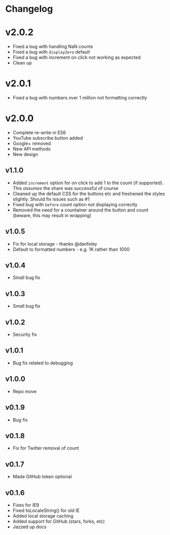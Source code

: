 # Changelog

# v2.0.2

-   Fixed a bug with handling NaN counts
-   Fixed a bug with `displayZero` default
-   Fixed a bug with increment on click not working as expected
-   Clean up

# v2.0.1

-   Fixed a bug with numbers over 1 million not formatting correctly

# v2.0.0

-   Complete re-write in ES6
-   YouTube subscribe button added
-   Google+ removed
-   New API methods
-   New design

## v1.1.0

-   Added `increment` option for on click to add 1 to the count (if supported). This _assumes_ the share was successful of course
-   Cleaned up the default CSS for the buttons etc and freshened the styles slightly. Should fix issues such as #1
-   Fixed bug with `before` count option not displaying correctly
-   Removed the need for a countainer around the button and count (beware, this may result in wrapping)

## v1.0.5

-   Fix for local storage - thanks @danfoley
-   Default to formatted numbers - e.g. 1K rather than 1000

## v1.0.4

-   Small bug fix

## v1.0.3

-   Small bug fix

## v1.0.2

-   Security fix

## v1.0.1

-   Bug fix related to debugging

## v1.0.0

-   Repo move

## v0.1.9

-   Bug fix

## v0.1.8

-   Fix for Twitter removal of count

## v0.1.7

-   Made GitHub token optional

## v0.1.6

-   Fixes for IE9
-   Fixed toLocaleString() for old IE
-   Added local storage caching
-   Added support for GitHub (stars, forks, etc)
-   Jazzed up docs
